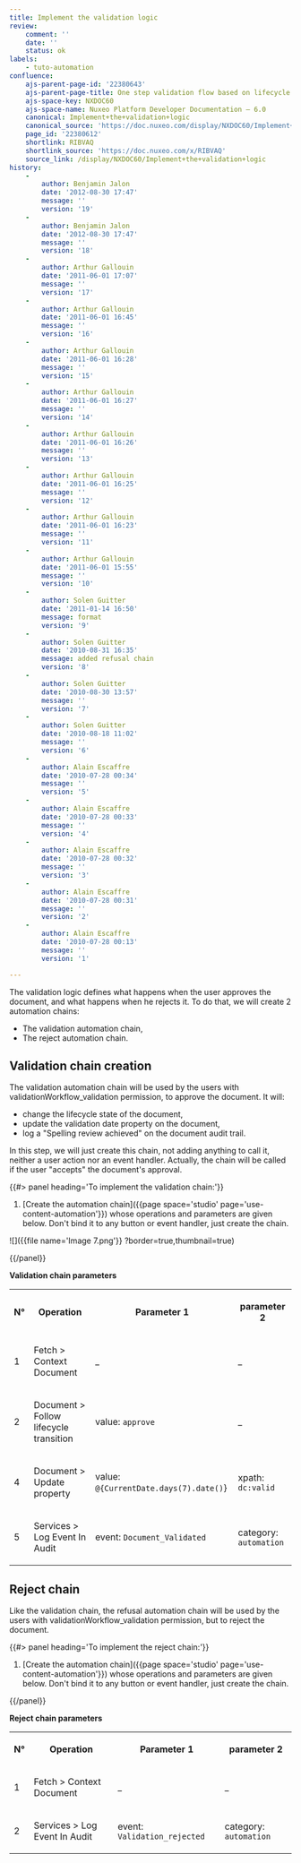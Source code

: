 ```yaml
---
title: Implement the validation logic
review:
    comment: ''
    date: ''
    status: ok
labels:
    - tuto-automation
confluence:
    ajs-parent-page-id: '22380643'
    ajs-parent-page-title: One step validation flow based on lifecycle only
    ajs-space-key: NXDOC60
    ajs-space-name: Nuxeo Platform Developer Documentation — 6.0
    canonical: Implement+the+validation+logic
    canonical_source: 'https://doc.nuxeo.com/display/NXDOC60/Implement+the+validation+logic'
    page_id: '22380612'
    shortlink: RIBVAQ
    shortlink_source: 'https://doc.nuxeo.com/x/RIBVAQ'
    source_link: /display/NXDOC60/Implement+the+validation+logic
history:
    - 
        author: Benjamin Jalon
        date: '2012-08-30 17:47'
        message: ''
        version: '19'
    - 
        author: Benjamin Jalon
        date: '2012-08-30 17:47'
        message: ''
        version: '18'
    - 
        author: Arthur Gallouin
        date: '2011-06-01 17:07'
        message: ''
        version: '17'
    - 
        author: Arthur Gallouin
        date: '2011-06-01 16:45'
        message: ''
        version: '16'
    - 
        author: Arthur Gallouin
        date: '2011-06-01 16:28'
        message: ''
        version: '15'
    - 
        author: Arthur Gallouin
        date: '2011-06-01 16:27'
        message: ''
        version: '14'
    - 
        author: Arthur Gallouin
        date: '2011-06-01 16:26'
        message: ''
        version: '13'
    - 
        author: Arthur Gallouin
        date: '2011-06-01 16:25'
        message: ''
        version: '12'
    - 
        author: Arthur Gallouin
        date: '2011-06-01 16:23'
        message: ''
        version: '11'
    - 
        author: Arthur Gallouin
        date: '2011-06-01 15:55'
        message: ''
        version: '10'
    - 
        author: Solen Guitter
        date: '2011-01-14 16:50'
        message: format
        version: '9'
    - 
        author: Solen Guitter
        date: '2010-08-31 16:35'
        message: added refusal chain
        version: '8'
    - 
        author: Solen Guitter
        date: '2010-08-30 13:57'
        message: ''
        version: '7'
    - 
        author: Solen Guitter
        date: '2010-08-18 11:02'
        message: ''
        version: '6'
    - 
        author: Alain Escaffre
        date: '2010-07-28 00:34'
        message: ''
        version: '5'
    - 
        author: Alain Escaffre
        date: '2010-07-28 00:33'
        message: ''
        version: '4'
    - 
        author: Alain Escaffre
        date: '2010-07-28 00:32'
        message: ''
        version: '3'
    - 
        author: Alain Escaffre
        date: '2010-07-28 00:31'
        message: ''
        version: '2'
    - 
        author: Alain Escaffre
        date: '2010-07-28 00:13'
        message: ''
        version: '1'

---
```

The validation logic defines what happens when the user approves the document, and what happens when he rejects it. To do that, we will create 2 automation chains:

*   The validation automation chain,
*   The reject automation chain.

## Validation chain creation

The validation automation chain will be used by the users with validationWorkflow_validation permission, to approve the document. It will:

*   change the lifecycle state of the document,
*   update the validation date property on the document,
*   log a "Spelling review achieved" on the document audit trail.

In this step, we will just create this chain, not adding anything to call it, neither a user action nor an event handler. Actually, the chain will be called if the user "accepts" the document's approval.

{{#> panel heading='To implement the validation chain:'}}

1.  [Create the automation chain]({{page space='studio' page='use-content-automation'}}) whose operations and parameters are given below. Don't bind it to any button or event handler, just create the chain.

![]({{file name='Image 7.png'}} ?border=true,thumbnail=true)

{{/panel}}

**Validation chain parameters**

<table><tbody><tr><th colspan="1">

N&deg;

</th><th colspan="1">

Operation

</th><th colspan="1">

Parameter 1

</th><th colspan="1">

parameter 2

</th></tr><tr><td colspan="1">

1

</td><td colspan="1">

Fetch > Context Document

</td><td colspan="1">

_

</td><td colspan="1">

_

</td></tr><tr><td colspan="1">

2

</td><td colspan="1">

Document > Follow lifecycle transition

</td><td colspan="1">

value: `approve`

</td><td colspan="1">

_

</td></tr><tr><td colspan="1">

4

</td><td colspan="1">

Document > Update property

</td><td colspan="1">

value: `@{CurrentDate.days(7).date()`}

</td><td colspan="1">

xpath: `dc:valid`

</td></tr><tr><td colspan="1">

5

</td><td colspan="1">

Services > Log Event In Audit

</td><td colspan="1">

event: `Document_Validated`

</td><td colspan="1">

category: `automation`

</td></tr></tbody></table>

## Reject chain

Like the validation chain, the refusal automation chain will be used by the users with validationWorkflow_validation permission, but to reject the document.

{{#> panel heading='To implement the reject chain:'}}

1.  [Create the automation chain]({{page space='studio' page='use-content-automation'}}) whose operations and parameters are given below. Don't bind it to any button or event handler, just create the chain.

{{/panel}}

**Reject chain parameters**

<table><tbody><tr><th colspan="1">

N&deg;

</th><th colspan="1">

Operation

</th><th colspan="1">

Parameter 1

</th><th colspan="1">

parameter 2

</th></tr><tr><td colspan="1">

1

</td><td colspan="1">

Fetch > Context Document

</td><td colspan="1">

_

</td><td colspan="1">

_

</td></tr><tr><td colspan="1">

2

</td><td colspan="1">

Services > Log Event In Audit

</td><td colspan="1">

event: `Validation_rejected`

</td><td colspan="1">

category: `automation`

</td></tr></tbody></table>